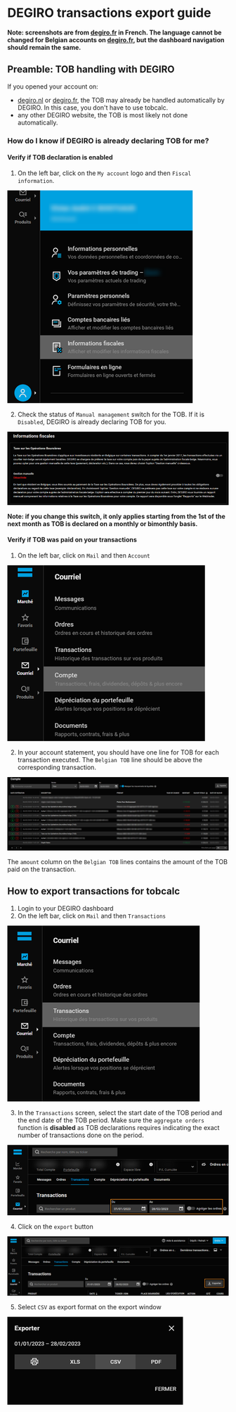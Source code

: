 # DEGIRO transactions export guide

**Note: screenshots are from [degiro.fr](https://degiro.fr) in French. The language cannot be changed for Belgian accounts on [degiro.fr](https://degiro.fr), but the dashboard navigation should remain the same.**

## Preamble: TOB handling with DEGIRO

If you opened your account on:
- [degiro.nl](https://www.degiro.nl) or [degiro.fr](https://www.degiro.fr), the TOB may already be handled automatically by DEGIRO. In this case, you don't have to use tobcalc.
- any other DEGIRO website, the TOB is most likely not done automatically.

### How do I know if DEGIRO is already declaring TOB for me?

#### Verify if TOB declaration is enabled

1. On the left bar, click on the `My account` logo and then `Fiscal information`.

![DEGIRO My Account > Tax Information](../images/degiro-checktob-fiscal-menu.png)

2. Check the status of `Manual management` switch for the TOB. If it is `Disabled`, DEGIRO is already declaring TOB for you.

![DEGIRO TOB Management screen](../images/degiro-checktob-tob-management-status.png)


**Note: if you change this switch, it only applies starting from the 1st of the next month as TOB is declared on a monthly or bimonthly basis.**

#### Verify if TOB was paid on your transactions

1. On the left bar, click on `Mail` and then `Account`

![DEGIRO account menu](../images/degiro-checktob-tob-account-menu.png)

2. In your account statement, you should have one line for TOB for each transaction executed. The `Belgian TOB` line should be above the corresponding transaction.

![DEGIRO account TOB example](../images/degiro-checktob-tob-account-example.png)

The `amount` column on the `Belgian TOB` lines contains the amount of the TOB paid on the transaction.

## How to export transactions for tobcalc

1. Login to your DEGIRO dashboard
2. On the left bar, click on `Mail` and then `Transactions`

![DEGIRO transactions menu](../images/degiro-menu-transactions.png)

3. In the `Transactions` screen, select the start date of the TOB period and the end date of the TOB period. Make sure the `aggregate orders` function is **disabled** as TOB declarations requires indicating the exact number of transactions done on the period.

![DEGIRO set transactions log dates](../images/degiro-transactions-set-dates.png)

4. Click on the `export` button

![DEGIRO transactions export button](../images/degiro-transactions-export-button.png)

5. Select `CSV` as export format on the export window

![DEGIRO transactions export button](../images/degiro-transactions-export-window.png)